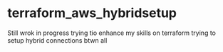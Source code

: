 # terraform_aws_hybridsetup
Still wrok in progress trying tio enhance my skills on terraform 
trying to setup hybrid connections btwn all